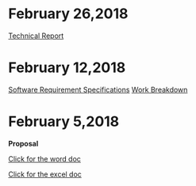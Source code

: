 
# February 26,2018
[Technical Report](https://github.com/RamyaRadhakrishnakumar/ceng355/blob/master/Technical%20Report.docx)


# February 12,2018
[Software Requirement Specifications]()
[Work Breakdown](https://github.com/RamyaRadhakrishnakumar/ceng355/blob/master/Work%20Breakdown.docx)


# February 5,2018
**Proposal**

[Click for the word doc](https://github.com/RamyaRadhakrishnakumar/ceng355/blob/master/ProjectProposalStudentNameRev03.docx)

[Click for the excel doc](https://github.com/RamyaRadhakrishnakumar/ceng355/blob/master/ProposalContentStudentNameRev03.xlsx)
